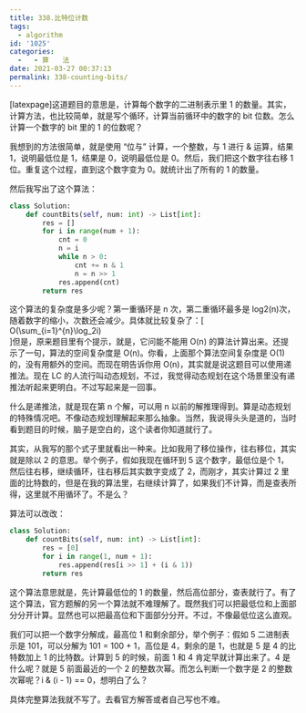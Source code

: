 ```yaml
---
title: 338.比特位计数
tags:
  - algorithm
id: '1025'
categories:
  -   - 算　　法
date: 2021-03-27 00:37:13
permalink: 338-counting-bits/
---
```


[latexpage]这道题目的意思是，计算每个数字的二进制表示里 1 的数量。其实，计算方法，也比较简单，就是写个循环，计算当前循环中的数字的 bit 位数。怎么计算一个数字的 bit 里的 1 的位数呢？

我想到的方法很简单，就是使用 “位与” 计算，一个整数，与 1 进行 & 运算，结果 1，说明最低位是 1，结果是 0，说明最低位是 0。然后，我们把这个数字往右移 1 位。重复这个过程，直到这个数字变为 0。就统计出了所有的 1 的数量。

然后我写出了这个算法：

```python
class Solution:
    def countBits(self, num: int) -> List[int]:
        res = []
        for i in range(num + 1):
            cnt = 0
            n = i
            while n > 0:
                cnt += n & 1
                n = n >> 1
            res.append(cnt)
        return res
```

这个算法的复杂度是多少呢？第一重循环是 n 次，第二重循环最多是 log2(n)次，随着数字的缩小，次数还会减少。具体就比较复杂了：\[  
O(\sum_{i=1}^{n}\log_2i)  
\]但是，原来题目里有个提示，就是，它问能不能用 O(n) 的算法计算出来。还提示了一句，算法的空间复杂度是 O(n)。你看，上面那个算法空间复杂度是 O(1) 的，没有用额外的空间。而现在明告诉你用 O(n)，其实就是说这题目可以使用递推法。现在 LC 的人流行叫动态规划，不过，我觉得动态规划在这个场景里没有递推法听起来更明白。不过写起来是一回事。

什么是递推法，就是现在第 n 个解，可以用 n 以前的解推理得到。算是动态规划的特殊情况吧。不像动态规划理解起来那么抽象。当然，我说得头头是道的，当时看到题目的时候，脑子是空白的，这个读者你知道就行了。

其实，从我写的那个式子里就看出一种来。比如我用了移位操作，往右移位，其实就是除以 2 的意思。举个例子，假如我现在循环到 5 这个数字，最低位是个 1，然后往右移，继续循环，往右移后其实数字变成了 2，而刚才，其实计算过 2 里面的比特数的，但是在我的算法里，右继续计算了，如果我们不计算，而是查表所得，这里就不用循环了。不是么？

算法可以改改：

```python
class Solution:
    def countBits(self, num: int) -> List[int]:
        res = [0]
        for i in range(1, num + 1):
            res.append(res[i >> 1] + (i & 1))
        return res
```

这个算法意思就是，先计算最低位的 1 的数量，然后高位部分，查表就行了。有了这个算法，官方题解的另一个算法就不难理解了。既然我们可以把最低位和上面部分分开计算。显然也可以把最高位和下面部分分开。不过，不像最低位这么直观。

我们可以把一个数字分解成，最高位 1 和剩余部分，举个例子：假如 5 二进制表示是 101，可以分解为 101 = 100 + 1，高位是 4，剩余的是 1，也就是 5 是 4 的比特数加上 1 的比特数。计算到 5 的时候，前面 1 和 4 肯定早就计算出来了。4 是什么呢？就是 5 前面最近的一个 2 的整数次幂。而怎么判断一个数字是 2 的整数次幂呢？i & (i - 1) == 0，想明白了么？

具体完整算法我就不写了。去看官方解答或者自己写也不难。